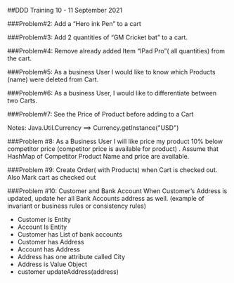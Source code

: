 ##DDD Training 10 - 11 September 2021

###Problem#2: 
Add a “Hero ink Pen” to a cart

###Problem#3: 
Add 2 quantities of “GM Cricket bat” to a cart.

###Problem#4: 
Remove already added Item “IPad Pro”( all quantities) from the cart.

###Problem#5: 
As a business User I would like to know which Products (name) were deleted from Cart.

###Problem#6: 
As a business User, I would like to differentiate between two Carts.

###Problem#7: 
See the Price of Product before adding to a Cart

Notes: Java.Util.Currency ==> Currency.getInstance("USD")

###Problem #8:
As a Business User I will like price my product 10% below competitor price (competitor price is available for product) . 
Assume that HashMap of Competitor Product Name and price are available.

###Problem #9:
Create Order( with Products) when Cart is checked out. Also Mark cart as checked out 

###Problem #10: Customer and Bank Account
When Customer’s Address is updated, update her all Bank Accounts address as well. (example of invariant or business rules or consistency rules)
- Customer is Entity
- Account Is Entity
- Customer has List of bank accounts
- Customer has Address
- Account has Address
- Address has one attribute called City
- Address is Value Object
- customer updateAddress(address)
